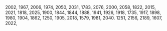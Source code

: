 2002,
1967,
2006,
1974,
2050,
2031,
1783,
2076,
2000,
2058,
1822,
2015,
2021,
1818,
2025,
1900,
1844,
1844,
1888,
1941,
1926,
1918,
1735,
1917,
1898,
1980,
1904,
1862,
1250,
1905,
2018,
1579,
1981,
2040.
1251,
2156,
2189,
1607,
2022,
